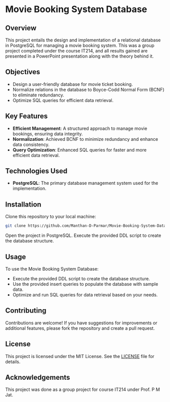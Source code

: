 # Movie Booking System Database

## Overview
This project entails the design and implementation of a relational database in PostgreSQL for managing a movie booking system. This was a group project completed under the course IT214, and all results gained are presented in a PowerPoint presentation along with the theory behind it.

## Objectives
- Design a user-friendly database for movie ticket booking.
- Normalize relations in the database to Boyce-Codd Normal Form (BCNF) to eliminate redundancy.
- Optimize SQL queries for efficient data retrieval.

## Key Features
- **Efficient Management**: A structured approach to manage movie bookings, ensuring data integrity.
- **Normalization**: Achieved BCNF to minimize redundancy and enhance data consistency.
- **Query Optimization**: Enhanced SQL queries for faster and more efficient data retrieval.

## Technologies Used
- **PostgreSQL**: The primary database management system used for the implementation.

## Installation
Clone this repository to your local machine:

```bash
git clone https://github.com/Manthan-D-Parmar/Movie-Booking-System-Database.git
```
Open the project in PostgreSQL. Execute the provided DDL script to create the database structure.

## Usage
To use the Movie Booking System Database:

- Execute the provided DDL script to create the database structure.
- Use the provided insert queries to populate the database with sample data.
- Optimize and run SQL queries for data retrieval based on your needs.

## Contributing
Contributions are welcome! If you have suggestions for improvements or additional features, please fork the repository and create a pull request.

## License
This project is licensed under the MIT License. See the [LICENSE](LICENSE) file for details.

## Acknowledgements
This project was done as a group project for course IT214 under Prof. P M Jat.
